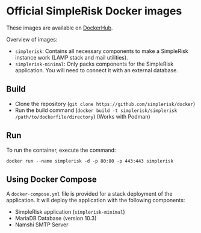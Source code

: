# Official SimpleRisk Docker images

These images are available on [DockerHub](https://hub.docker.com/u/simplerisk).

Overview of images:
- `simplerisk`: Contains all necessary components to make a SimpleRisk instance work (LAMP stack and mail utilities).
- `simplerisk-minimal`: Only packs components for the SimpleRisk application. You will need to connect it with an external database.

## Build

- Clone the repository (`git clone https://github.com/simplerisk/docker`)
- Run the build command (`docker build -t simplerisk/simplerisk /path/to/dockerfile/directory`)
(Works with Podman)

## Run

To run the container, execute the command:
```
docker run --name simplerisk -d -p 80:80 -p 443:443 simplerisk
```

## Using Docker Compose

A `docker-compose.yml` file is provided for a stack deployment of the application. It will deploy the application with the following components:
- SimpleRisk application (`simplerisk-minimal`)
- MariaDB Database (version 10.3)
- Namshi SMTP Server
